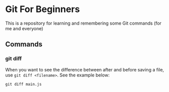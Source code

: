 # Git For Beginners

This is a repository for learning and remembering some Git commands (for me and everyone)

## Commands

### git diff

When you want to see the difference between after and before saving a file, use `git diff <filename>`. See the example below:

```
git diff main.js
```